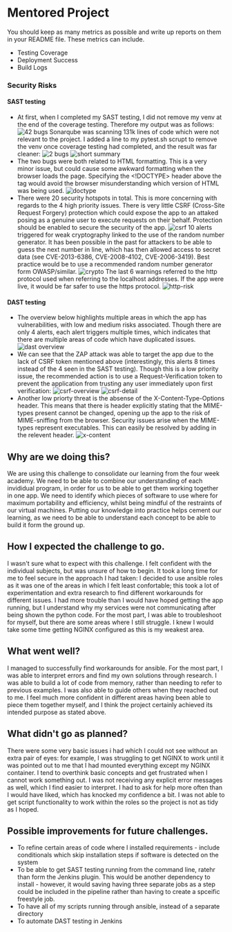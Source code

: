 # Mentored Project
 
You should keep as many metrics as possible and write up reports on them in your README file. These metrics can include.
 
- Testing Coverage
- Deployment Success
- Build Logs
### Security Risks
#### SAST testing
- At first, when I completed my SAST testing, I did not remove my venv at the end of the coverage testing. Therefore my output was as follows:
![42 bugs](/images/venv-bugs.png)
Sonarqube was scanning 131k lines of code which were not relevant to the project. I added a line to my pytest.sh scrupt to remove the venv once coverage testing had completed, and the result was far cleaner:
![2 bugs](/images/sast-overview.png)
![short summary](/images/sast-summary.png)
- The two bugs were both related to HTML formatting. This is a very minor issue, but could cause some awkward formatting when the browser loads the page. Specifying the <!DOCTYPE> header above the <html> tag would avoid the browser misunderstanding which version of HTML was being used.
![doctype](/images/sast-doctype.png)
- There were 20 security hotspots in total. This is more concerning with regards to the 4 high priority issues. There is very little CSRF (Cross-Site Request Forgery) protection which could expose the app to an attaked posing as a genuine user to execute requests on their behalf. Protection should be enabled to secure the security of the app.
![csrf](/images/high-priority.png)
10 alerts triggered for weak cryptography linked to the use of the random number generator. It has been possible in the past for attackers to be able to guess the next number in line, which has then allowed access to secret data (see CVE-2013-6386, CVE-2008-4102, CVE-2006-3419). Best practice would be to use a recommended random number generator form OWASP/similar.
![crypto](/images/weak-crypto.png)
The last 6 warnings referred to the http protocol used when referring to the localhost addresses. If the app were live, it would be far safer to use the https protocol.
![http-risk](/images/http-insecure-sast.png)
#### DAST testing
- The overview below highlights multiple areas in which the app has vulnerabilities, with low and medium risks associated. Though there are only 4 alerts, each alert triggers multiple times, which indicates that there are multiple areas of code which have duplicated issues.
![dast overview](/images/dast-overview.png)
- We can see that the ZAP attack was able to target the app due to the lack of CSRF token mentioned above (interestingly, this alerts 8 times instead of the 4 seen in the SAST testing). Though this is a low priority issue, the recommended action is to use a Request-Verification token to prevent the application from trusting any user immediately upon first verification:
![csrf-overview](/images/dast-csrf-detail.png)
![csrf-detail](/images/dast-csrf.png)
- Another low priorty threat is the absense of the X-Content-Type-Options header. This means that there is header explicitly stating that the MIME-types present cannot be changed, opening up the app to the risk of MIME-sniffing from the browser. Security issues arise when the MIME-types represent executables. This can easily be resolved by adding in the relevent header.
![x-content](/images/dast-x-content.png)

 

## Why are we doing this?

We are using this challenge to consolidate our learning from the four week academy. We need to be able to combine our understanding of each invididual program, in order for us to be able to get them working together in one app. We need to identify which pieces of software to use where for maximum portability and efficiency, whilst being mindful of the restraints of our virtual machines. Putting our knowledge into practice helps cement our learning, as we need to be able to understand each concept to be able to build it form the ground up. 

## How I expected the challenge to go.

I wasn't sure what to expect with this challenge. I felt confident with the individual subjects, but was unsure of how to begin. It took a long time for me to feel secure in the approach I had taken: I decided to use ansible roles as it was one of the areas in which I felt least confortable; this took a lot of experimentation and extra research to find different workarounds for different issues. I had more trouble than I would have hoped getting the app running, but I understand why my services were not communicating after being shown the python code. For the most part, I was able to troubleshoot for myself, but there are some areas where I still struggle. I knew I would take some time getting NGINX configured as this is my weakest area. 

## What went well?

I managed to successfully find workarounds for ansible. For the most part, I was able to interpret errors and find my own solutions through research. I was able to build a lot of code from memory, rather than needing to refer to previous examples. I was also able to guide others when they reached out to me. I feel much more confident in different areas having been able to piece them together myself, and I think the project certainly achieved its intended purpose as stated above. 

## What didn't go as planned?

There were some very basic issues i had which I could not see without an extra pair of eyes: for example, I was struggling to get NGINX to work until it was pointed out to me that I had mounted everything except my NGINX container. I tend to overthink basic concepts and get frustrated when I cannot work something out. I was not receiving any explicit error messages as well, which I find easier to interpret. I had to ask for help more often than I would have liked, which has knocked my confidence a bit. I was not able to get script functionality to work within the roles so the project is not as tidy as I hoped.

## Possible improvements for future challenges.

- To refine certain areas of code where I installed requirements - include conditionals which skip installation steps if software is detected on the system
- To be able to get SAST testing running from the command line, ratehr than form the Jenkins plugin. This would be another dependency to install - however, it would saving having three separate jobs as a step could be included in the pipeline rather than having to create a spceific freestyle job. 
- To have all of my scripts running through ansible, instead of a separate directory
- To automate DAST testing in Jenkins
  
